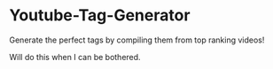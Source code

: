 # Youtube-Tag-Generator
Generate the perfect tags by compiling them from top ranking videos!

Will do this when I can be bothered.
